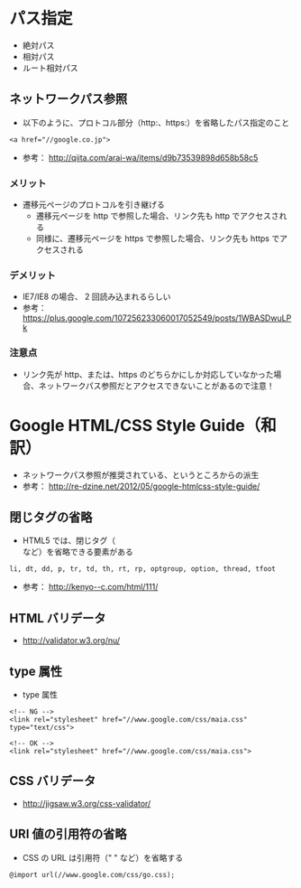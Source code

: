 # パス指定
- 絶対パス
- 相対パス
- ルート相対パス

## ネットワークパス参照
- 以下のように、プロトコル部分（http:、https:）を省略したパス指定のこと
```
<a href="//google.co.jp">
```
- 参考： http://qiita.com/arai-wa/items/d9b73539898d658b58c5

### メリット
- 遷移元ページのプロトコルを引き継げる
    - 遷移元ページを http で参照した場合、リンク先も http でアクセスされる
    - 同様に、遷移元ページを https で参照した場合、リンク先も https でアクセスされる

### デメリット
- IE7/IE8 の場合、 2 回読み込まれるらしい
- 参考： https://plus.google.com/107256233060017052549/posts/1WBASDwuLPk

### 注意点
- リンク先が http、または、https のどちらかにしか対応していなかった場合、ネットワークパス参照だとアクセスできないことがあるので注意！

# Google HTML/CSS Style Guide（和訳）
- ネットワークパス参照が推奨されている、というところからの派生
- 参考： http://re-dzine.net/2012/05/google-htmlcss-style-guide/

## 閉じタグの省略
- HTML5 では、閉じタグ（</li> など）を省略できる要素がある
```
li, dt, dd, p, tr, td, th, rt, rp, optgroup, option, thread, tfoot
```
- 参考： http://kenyo--c.com/html/111/

## HTML バリデータ
- http://validator.w3.org/nu/

## type 属性
- type 属性
```
<!-- NG -->
<link rel="stylesheet" href="//www.google.com/css/maia.css" type="text/css">

<!-- OK -->
<link rel="stylesheet" href="//www.google.com/css/maia.css">
```

## CSS バリデータ
- http://jigsaw.w3.org/css-validator/

## URI 値の引用符の省略
- CSS の URL は引用符（" " など）を省略する
```
@import url(//www.google.com/css/go.css);
```
